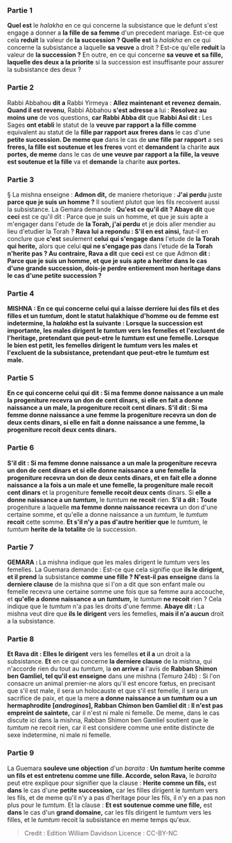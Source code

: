 
### Partie 1
<b>Quel est</b> le <i>halakha</i> en ce qui concerne la subsistance que le defunt s'est engage a donner a <b>la fille de sa femme</b> d'un precedent mariage. Est-ce que cela <b>reduit</b> la valeur de <b>la succession ? Quelle est</b> la <i>halakha</i> en ce qui concerne la subsistance a laquelle <b>sa veuve</b> a droit ? Est-ce qu'elle <b>reduit</b> la valeur de <b>la succession ?</b> En outre, en ce qui concerne <b>sa veuve et sa fille, laquelle des deux a la priorite</b> si la succession est insuffisante pour assurer la subsistance des deux ?

### Partie 2
Rabbi Abbahou <b>dit a</b> Rabbi Yirmeya : <b>Allez maintenant et revenez</b> <b>demain. Quand il est revenu</b>, Rabbi Abbahou <b>s'est adresse a</b> lui : <b>Resolvez au moins une</b> de vos questions, <b>car Rabbi Abba dit</b> que <b>Rabbi Asi dit :</b> Les Sages <b>ont etabli</b> le statut de la <b>veuve par rapport a la fille comme</b> equivalent au statut de la <b>fille par rapport aux freres dans</b> le cas d'une <b>petite succession. De meme que</b> dans le cas de <b>une fille par rapport</b> a ses <b>freres, la fille est soutenue et les freres</b> vont et <b>demandent</b> la charite <b>aux portes, de meme</b> dans le cas de <b>une veuve par rapport a la fille, la veuve est soutenue et la fille</b> va et <b>demande</b> la charite <b>aux portes.</b>

### Partie 3
§ La mishna enseigne : <b>Admon dit,</b> de maniere rhetorique : <b>J'ai perdu</b> juste <b>parce que je suis un homme ?</b> Il soutient plutot que les fils recoivent aussi la subsistance. La Gemara demande : <b>Qu'est ce qu'il dit ? Abaye dit</b> que <b>ceci</b> est ce qu'il dit : Parce que je suis un homme, et que je suis apte a m'engager dans</b> l'etude de <b>la Torah, j'ai perdu</b> et je dois aller mendier au lieu d'etudier la Torah ? <b>Rava lui a repondu : S'il en est ainsi,</b> faut-il en conclure que <b>c'est</b> seulement <b>celui qui s'engage dans</b> l'etude de <b>la Torah qui herite,</b> alors que celui <b>qui ne s'engage pas</b> dans l'etude de <b>la Torah n'herite pas ? Au contraire, Rava a dit</b> que <b>ceci</b> est ce que Admon <b>dit : Parce que je suis un homme, et que je suis apte a heriter dans le cas d'une grande succession, dois-je perdre entierement mon heritage dans le cas d'une petite succession ?

### Partie 4
<strong>MISHNA :</strong> En ce qui concerne celui qui a <b>laisse</b> derriere lui <b>des fils et des filles et un <i>tumtum</i>,</b> dont le statut halakhique d'homme ou de femme est indetermine, la <i>halakha</i> est la suivante : <b>Lorsque la succession est importante, les males dirigent</b> le <i>tumtum</i> <b>vers les femelles</b> et l'excluent de l'heritage, pretendant que peut-etre le <i>tumtum</i> est une femelle. Lorsque le <b>bien est petit, les femelles dirigent</b> le <i>tumtum</i> <b>vers les males</b> et l'excluent de la subsistance, pretendant que peut-etre le <i>tumtum</i> est male.

### Partie 5
En ce qui concerne <b>celui qui dit : Si ma femme donne naissance a un male</b> la progeniture <b>recevra</b> un don de <b>cent dinars,</b> si <b>elle</b> en fait <b>a donne naissance a un male,</b> la progeniture <b>recoit cent dinars. </b> S'il dit : Si ma femme donne naissance a <b>une femme</b> la progeniture recevra un don de <b>deux cents</b> dinars, si <b>elle</b> en fait <b>a donne naissance a une femme,</b> la progeniture <b>recoit deux cents</b> dinars.

### Partie 6
S'il dit : <b>Si</b> ma femme donne naissance a <b>un male</b> la progeniture recevra un don de <b>cent dinars</b> et <b>si</b> elle donne naissance a <b>une femelle</b> la progeniture recevra un don de <b>deux cents</b> dinars, <b>et</b> en fait <b>elle a donne naissance</b> a la fois a <b>un male et une femelle,</b> la progeniture <b>male</b> recoit cent dinars</b> et la progeniture <b>femelle</b> <b>recoit deux cents</b> dinars. Si <b>elle a donne naissance a un <i>tumtum</i>,</b> le <i>tumtum</i> <b>ne recoit</b> rien. <b>S'il a dit : Toute</b> progeniture a laquelle <b>ma femme donne naissance recevra</b> un don d'une certaine somme, et qu'elle a donne naissance a un <i>tumtum</i>, le <i>tumtum</i> <b>recoit</b> cette somme. <b>Et s'il n'y a pas d'autre heritier que</b> le <i>tumtum</i>, le <i>tumtum</i> <b>herite de la totalite</b> de la succession.

### Partie 7
<strong>GEMARA : </strong>La mishna indique que les males dirigent le <i>tumtum</i> vers les femelles. La Guemara demande : Est-ce que cela signifie que <b>ils le dirigent, et il prend</b> la subsistance <b>comme une fille ? N'est-il pas enseigne</b> dans la <b>derniere clause</b> de la mishna que si l'on a dit que son enfant male ou femelle recevra une certaine somme une fois que sa femme aura accouche, et <b>qu'elle a donne naissance a un <i>tumtum</i>,</b> le <i>tumtum</i> <b>ne recoit</b> rien ? Cela indique que le <i>tumtum</i> n'a pas les droits d'une femme. <b>Abaye dit :</b> La mishna veut dire que <b>ils le dirigent</b> vers les femelles, <b>mais il n'a aucun</b> droit a la subsistance.

### Partie 8
<b>Et Rava dit : Elles le dirigent</b> vers les femelles <b>et il a</b> un droit a la subsistance. <b>Et</b> en ce qui concerne <b>la derniere clause</b> de la mishna, qui n'accorde rien du tout au <i>tumtum</i>, la <b>on arrive a</b> l'avis de <b>Rabban Shimon ben Gamliel, tel qu'il est enseigne</b> dans une mishna (<i>Temura</i> 24b) : Si l'on consacre un animal premier-ne alors qu'il est encore fœtus, en precisant que s'il est male, il sera un holocauste et que s'il est femelle, il sera un sacrifice de paix, et que la mere <b>a donne naissance a un <i>tumtum</i> ou a un hermaphrodite [<i>androginos</i>], Rabban Chimon ben Gamliel dit : Il n'est pas empreint de saintete,</b> car il n'est ni male ni femelle. De meme, dans le cas discute ici dans la mishna, Rabban Shimon ben Gamliel soutient que le <i>tumtum</i> ne recoit rien, car il est considere comme une entite distincte de sexe indetermine, ni male ni femelle.

### Partie 9
La Guemara <b>souleve une objection</b> d'un <i>baraita</i> : <b>Un <i>tumtum</i> herite comme un fils et est entretenu comme une fille. Accorde, selon Rava,</b> le <i>baraita</i> peut etre explique pour signifier que la clause : <b>Herite comme un fils,</b> est <b>dans</b> le cas d'une <b>petite succession,</b> car les filles dirigent le <i>tumtum</i> vers les fils, et de meme qu'il n'y a pas d'heritage pour les fils, il n'y en a pas non plus pour le <i>tumtum</i>. Et la clause : <b>Et est soutenue comme une fille,</b> est <b>dans</b> le cas d'un <b>grand domaine,</b> car les fils dirigent le <i>tumtum</i> vers les filles, et le <i>tumtum</i> recoit la subsistance en meme temps qu'eux.

>Credit : Edition William Davidson
>Licence : CC-BY-NC
